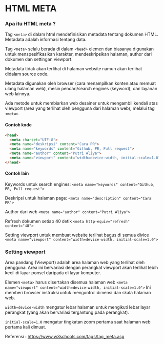 # HTML META
### Apa itu HTML meta ?

Tag ```<meta>``` di dalam html mendefinisikan metadata tentang dokumen HTML.
Metadata adalah informasi tentang data.

Tag ```<meta>``` selalu berada di dalam ```<head>``` elemen dan biasanya digunakan untuk menspesifikasikan karakter, 
mendeskripsikan halaman, author dari dokumen dan settingan viewport. 

Metadata tidak akan terlihat di halaman website namun akan terlihat didalam source code.

Metadata digunakan oleh browser (cara menampilkan konten atau memuat ulang halaman web), mesin pencari/search engines (keyword), dan layanan web lainnya.

Ada metode untuk membiarkan web desainer untuk mengambil kendali atas viewport (area yang terlihat oleh pengguna dari halaman web),
melalui tag ```<meta>```.

#### Contoh kode

```html
<head>
  <meta charset="UTF-8">
  <meta name="deskripsi" content="Cara PR">
  <meta name="keywords" content="Github, PR, Pull request">
  <meta name="author" content="Putri Aliya">
  <meta name="viewport" content="width=device-width, initial-scale=1.0">
</head>
```

#### Contoh lain

Keywords untuk search engines:
```<meta name="keywords" content="Github, PR, Pull request">```

Deskripsi untuk halaman page:
```<meta name="description" content="Cara PR">```

Author dari web
```<meta name="author" content="Putri Aliya">```

Refresh dokumen setiap 40 detik
```<meta http-equiv="refresh" content="40">```

Setting viewport untuk membuat website terlihat bagus di semua divice
```<meta name="viewport" content="width=device-width, initial-scale=1.0">```

### Setting viewport

Area pandang (Viewport) adalah area halaman web yang terlihat oleh pengguna. Area ini bervariasi dengan perangkat viewport akan 
terlihat lebih kecil di layar ponsel daripada di layar komputer.

Elemen ```<meta>``` harus disertakan disemua halaman web
```<meta name="viewport" content="width=device-width, initial-scale=1.0">```
Ini memberi browser instruksi untuk mengontrol dimensi dan skala halaman web.

```width=device-width``` mengatur lebar halaman untuk mengikuti lebar layar perangkat (yang akan bervariasi tergantung pada perangkat).

```initial-scale=1.0``` mengatur tingkatan zoom pertama saat halaman web pertama kali dimuat.

Referensi : https://www.w3schools.com/tags/tag_meta.asp


